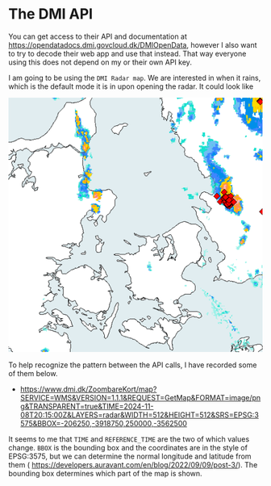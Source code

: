 # The DMI API
You can get access to their API and documentation at
https://opendatadocs.dmi.govcloud.dk/DMIOpenData,
however I also want to try to decode their web app and use that instead. That
way everyone using this does not depend on my or their own API key.

I am going to be using the `DMI Radar map`. We are interested in when it rains,
which is the default mode it is in upon opening the radar. It could look like

<p align="center">
  <img src="/images/map.png">
</p>

To help recognize the pattern between the API calls, I have recorded some of them below.
- https://www.dmi.dk/ZoombareKort/map?SERVICE=WMS&VERSION=1.1.1&REQUEST=GetMap&FORMAT=image/png&TRANSPARENT=true&TIME=2024-11-08T20:15:00Z&LAYERS=radar&WIDTH=512&HEIGHT=512&SRS=EPSG:3575&BBOX=-206250,-3918750,250000,-3562500

It seems to me that `TIME` and `REFERENCE_TIME` are the two of which values
change. `BBOX` is the bounding box and the coordinates are in the style of
EPSG:3575, but we can determine the normal longitude and latitude from them (
https://developers.auravant.com/en/blog/2022/09/09/post-3/). The bounding box
determines which part of the map is shown.

